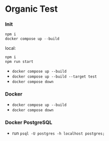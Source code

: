 # Organic Test

### Init

```js
npm i
docker compose up --build
```

local:

```js
npm i
npm run start
```

- `docker compose up --build`
- `docker compose up --build --target test`
- `docker compose down`

### Docker

- `docker compose up --build`
- `docker compose down`

### Docker PostgreSQL

- run `psql -U postgres -h localhost postgres;`
